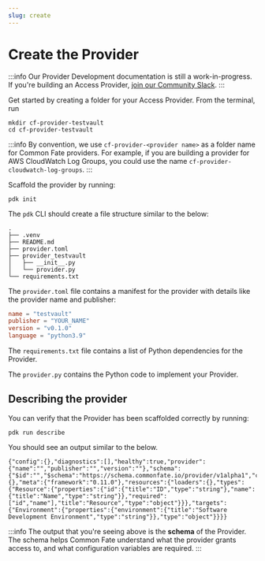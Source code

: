 ```yaml
---
slug: create
---
```


# Create the Provider

:::info
Our Provider Development documentation is still a work-in-progress. If you're building an Access Provider, [join our Community Slack](https://join.slack.com/t/commonfatecommunity/shared_invite/zt-q4m96ypu-_gYlRWD3k5rIsaSsqP7QMg).
:::

Get started by creating a folder for your Access Provider. From the terminal, run

```
mkdir cf-provider-testvault
cd cf-provider-testvault
```

:::info
By convention, we use `cf-provider-<provider name>` as a folder name for Common Fate providers. For example, if you are building a provider for AWS CloudWatch Log Groups, you could use the name `cf-provider-cloudwatch-log-groups`.
:::

Scaffold the provider by running:

```
pdk init
```

The `pdk` CLI should create a file structure similar to the below:

```
.
├── .venv
├── README.md
├── provider.toml
├── provider_testvault
│   ├── __init__.py
│   └── provider.py
└── requirements.txt
```

The `provider.toml` file contains a manifest for the provider with details like the provider name and publisher:

```toml
name = "testvault"
publisher = "YOUR_NAME"
version = "v0.1.0"
language = "python3.9"
```

The `requirements.txt` file contains a list of Python dependencies for the Provider.

The `provider.py` contains the Python code to implement your Provider.

## Describing the provider

You can verify that the Provider has been scaffolded correctly by running:

```
pdk run describe
```

You should see an output similar to the below.

```
{"config":{},"diagnostics":[],"healthy":true,"provider":{"name":"","publisher":"","version":""},"schema":{"$id":"","$schema":"https://schema.commonfate.io/provider/v1alpha1","config":{},"meta":{"framework":"0.11.0"},"resources":{"loaders":{},"types":{"Resource":{"properties":{"id":{"title":"ID","type":"string"},"name":{"title":"Name","type":"string"}},"required":["id","name"],"title":"Resource","type":"object"}}},"targets":{"Environment":{"properties":{"environment":{"title":"Software Development Environment","type":"string"}},"type":"object"}}}}
```

:::info
The output that you're seeing above is the **schema** of the Provider. The schema helps Common Fate understand what the provider grants access to, and what configuration variables are required.
:::
